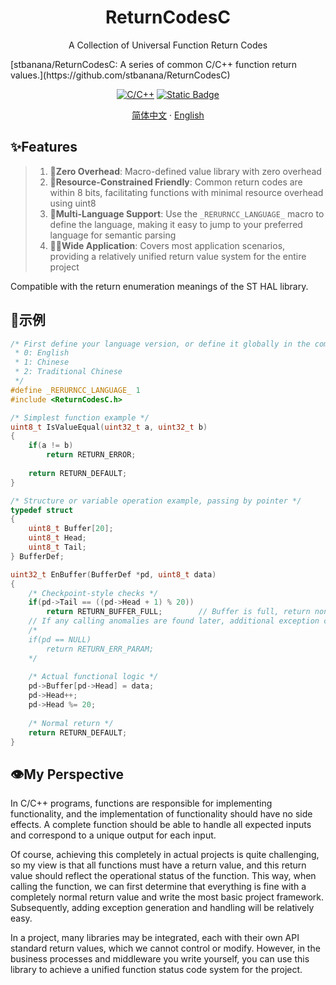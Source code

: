<p align="center">
 <h1 align="center">ReturnCodesC</h1>
 <p align="center">A Collection of Universal Function Return Codes</p>
</p>
[stbanana/ReturnCodesC: A series of common C/C++ function return values.](https://github.com/stbanana/ReturnCodesC)


<p align="center">
    <a href="https://github.com/anuraghazra/github-readme-stats/graphs/contributors"><img alt="C/C++" src="https://img.shields.io/badge/C/C++-00599C.svg?logo=c&logoColor=white" /></a>
    <a href="https://mit-license.org/"><img alt="Static Badge" src="https://img.shields.io/badge/license%20-%20MIT%203.0%20-%20blue" /></a>
</p>
<p align="center">
    <a href="/README.md">简体中文</a>
    ·
    <a href="/README_EN.md">English</a>
</p>


## ✨Features

> 1. 🔢**Zero Overhead**: Macro-defined value library with zero overhead
> 2. 🐜**Resource-Constrained Friendly**: Common return codes are within 8 bits, facilitating functions with minimal resource overhead using uint8
> 3. 📄**Multi-Language Support**: Use the `_RERURNCC_LANGUAGE_` macro to define the language, making it easy to jump to your preferred language for semantic parsing
> 4. 🙋‍♂️**Wide Application**: Covers most application scenarios, providing a relatively unified return value system for the entire project

Compatible with the return enumeration meanings of the ST HAL library.

## 🤔示例

```c
/* First define your language version, or define it globally in the compiler/editor
 * 0: English
 * 1: Chinese
 * 2: Traditional Chinese
 */
#define _RERURNCC_LANGUAGE_ 1
#include <ReturnCodesC.h>

/* Simplest function example */
uint8_t IsValueEqual(uint32_t a, uint32_t b)
{
    if(a != b)
        return RETURN_ERROR;
    
    return RETURN_DEFAULT;
}

/* Structure or variable operation example, passing by pointer */
typedef struct
{                      
    uint8_t Buffer[20];
    uint8_t Head;
    uint8_t Tail;
} BufferDef;

uint32_t EnBuffer(BufferDef *pd, uint8_t data)
{
    /* Checkpoint-style checks */
    if(pd->Tail == ((pd->Head + 1) % 20)) 
        return RETURN_BUFFER_FULL;        // Buffer is full, return non-zero status
    // If any calling anomalies are found later, additional exception conditions can be added, for example
    /*
    if(pd == NULL)
        return RETURN_ERR_PARAM;
    */
    
    /* Actual functional logic */
    pd->Buffer[pd->Head] = data;
    pd->Head++;
    pd->Head %= 20;
    
    /* Normal return */
    return RETURN_DEFAULT;
}
```



## 👁️My Perspective

In C/C++ programs, functions are responsible for implementing functionality, and the implementation of functionality should have no side effects. A complete function should be able to handle all expected inputs and correspond to a unique output for each input.


Of course, achieving this completely in actual projects is quite challenging, so my view is that all functions must have a return value, and this return value should reflect the operational status of the function. This way, when calling the function, we can first determine that everything is fine with a completely normal return value and write the most basic project framework. Subsequently, adding exception generation and handling will be relatively easy.


In a project, many libraries may be integrated, each with their own API standard return values, which we cannot control or modify. However, in the business processes and middleware you write yourself, you can use this library to achieve a unified function status code system for the project.